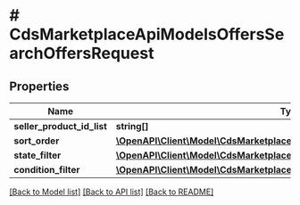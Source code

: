 # # CdsMarketplaceApiModelsOffersSearchOffersRequest

## Properties

Name | Type | Description | Notes
------------ | ------------- | ------------- | -------------
**seller_product_id_list** | **string[]** |  | [optional]
**sort_order** | [**\OpenAPI\Client\Model\CdsMarketplaceApiModelsOffersOfferSortOrder**](CdsMarketplaceApiModelsOffersOfferSortOrder.md) |  | [optional]
**state_filter** | [**\OpenAPI\Client\Model\CdsMarketplaceApiModelsOffersOfferStateRequest**](CdsMarketplaceApiModelsOffersOfferStateRequest.md) |  | [optional]
**condition_filter** | [**\OpenAPI\Client\Model\CdsMarketplaceApiModelsOffersOfferConditionRequest**](CdsMarketplaceApiModelsOffersOfferConditionRequest.md) |  | [optional]

[[Back to Model list]](../../README.md#models) [[Back to API list]](../../README.md#endpoints) [[Back to README]](../../README.md)
